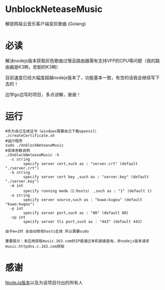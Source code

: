 # UnblockNeteaseMusic
解锁网易云音乐客户端变灰歌曲 (Golang)

# 必读
解决nodejs版本获取灰色歌曲过慢且路由器需有支持VFP的CPU等问题（我的路由器是K3啊，悲剧的K3啊）

目前速度已经大幅度超越nodejs版本了，功能基本一致，有空的话我会继续写下去的！

边学go边写的项目，多点谅解，谢谢！

# 运行
```
#先为自己生成证书（windows需要自己下载openssl）
./createCertificate.sh
#运行程序
sudo ./UnblockNeteaseMusic
#具体参数说明
./UnblockNeteaseMusic -h
  -c string
        specify server cert,such as : "server.crt" (default "./server.crt")
  -k string
        specify server cert key ,such as : "server.key" (default "./server.key")
  -m int
        specify running mode（1:hosts） ,such as : "1" (default 1)
  -o string
        specify server source,such as : "kuwo:kugou" (default "kuwo:kugou")
  -p int
        specify server port,such as : "80" (default 80)
  -sp int
        specify server tls port,such as : "443" (default 443)

由于m=1时 会自动修改hosts生效 所以需要sudo

重要提示：本应用获取music.163.com的IP是通过本机直接查询，非nodejs版本请求music.httpdns.c.163.com获取
```

# 感谢
[NodeJs版本](https://github.com/nondanee/UnblockNeteaseMusic)以及为该项目付出的所有人

